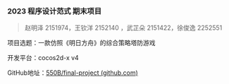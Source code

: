 
### 2023 程序设计范式 期末项目

> 赵明泽 2151974，王钦洋 2152140 ，武芷朵 2151422，徐俊逸 2252551


项目选题：一款仿照《明日方舟》的综合策略塔防游戏

开发平台：cocos2d-x v4


GitHub地址：[550B/final-project (github.com)](https://github.com/550B/final-project)


